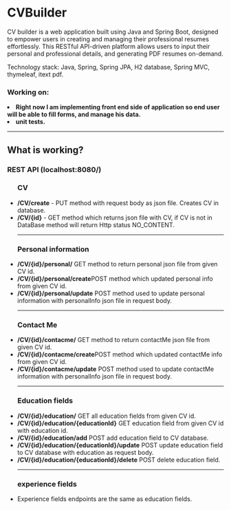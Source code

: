 # CVBuilder
 CV builder is a web application built using Java and Spring Boot, designed to empower users in creating and managing their professional resumes effortlessly. This RESTful API-driven platform allows users to input their personal and professional details, and generating PDF resumes on-demand. 

Technology stack: Java, Spring, Spring JPA, H2 database, Spring MVC, thymeleaf, itext pdf.

<h3>Working on:</h3>
<b><li>Right now I am implementing front end side of application so end user will be able to fill forms, and manage his data. </li></b>
<b><li>unit tests.</li></b>
<hr>

<h2>What is working?</h2>
<h3>REST API (localhost:8080/)</h3>
<ul> 
    <h3>CV</h3>
    <li><b>/CV/create</b> - PUT method with request body as json file. Creates CV in database.</li>
    <li><b>/CV/{id}</b> - GET method which returns json file with CV, if CV is not in DataBase method will return Http status NO_CONTENT. </li>
    <hr>
    <h3>Personal information</h3>
    <li><b>/CV/{id}/personal/</b> GET method to return personal json file from given CV id. </li>
    <li><b>/CV/{id}/personal/create</b>POST method which updated personal info from given CV id. </li>
    <li><b>/CV/{id}/personal/update</b> POST method used to update personal information with personalInfo json file in request body.</li>
    <hr>
    <h3>Contact Me</h3>
    <li><b>/CV/{id}/contacme/</b> GET method to return contactMe json file from given CV id. </li>
    <li><b>/CV/{id}/contacme/create</b>POST method which updated contactMe info from given CV id. </li>
    <li><b>/CV/{id}/contacme/update</b> POST method used to update contactMe information with personalInfo json file in request body.</li>
    <hr>
    <h3>Education fields</h3>
    <li><b>/CV/{id}/education/</b> GET all education fields from given CV id. </li>
    <li><b>/CV/{id}/education/{educationId}</b> GET education field from given CV id with education id. </li>
    <li><b>/CV/{id}/education/add</b> POST add education field to CV database. </li>
    <li><b>/CV/{id}/education/{educationId}/update</b> POST update education field to CV database with education as request body. </li>
    <li><b>/CV/{id}/education/{educationId}/delete</b> POST delete education field. </li>
    <hr>
    <h3>experience fields</h3>
    <li>Experience fields endpoints are the same as education fields. </li>
</ul>
